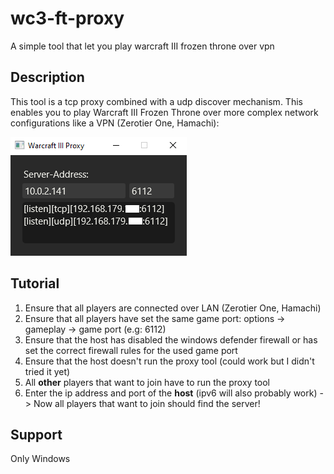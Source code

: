 # wc3-ft-proxy
A simple tool that let you play warcraft III frozen throne over vpn

## Description 
This tool is a tcp proxy combined with a udp discover mechanism. This enables you to play Warcraft III Frozen Throne over more complex network configurations like a VPN (Zerotier One, Hamachi):

![alt text](https://raw.githubusercontent.com/exellian/wc3-ft-proxy/main/assets/example.png?raw=true)

## Tutorial
1. Ensure that all players are connected over LAN (Zerotier One, Hamachi)
2. Ensure that all players have set the same game port: options -> gameplay -> game port (e.g: 6112)
3. Ensure that the host has disabled the windows defender firewall or has set the correct firewall rules for the used game port
4. Ensure that the host doesn't run the proxy tool (could work but I didn't tried it yet)
5. All **other** players that want to join have to run the proxy tool
6. Enter the ip address and port of the **host** (ipv6 will also probably work)
-> Now all players that want to join should find the server!

## Support
Only Windows
